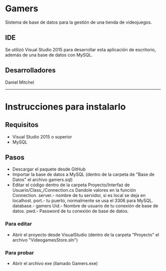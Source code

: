 # Gamers
Sistema de base de datos para la gestión de una tienda de videojuegos.

## IDE
Se utilizó Visual Studio 2015 para desarrollar esta aplicación de escritorio, 
además de una base de datos con MySQL.

## Desarrolladores
Daniel Mitchel

---

# Instrucciones para instalarlo

## Requisitos
* Visual Studio 2015 o superior
* MySQL

## Pasos
* Descargar el paquete desde GitHub
* Importar la base de datos a MySQL (dentro de la carpeta de "Base de Datos" el archivo gamers.sql)
* Editar el código dentro de la carpeta Proyecto/Interfaz de Usuario/Class_/Connection.cs
Dandole valores en la función Connection.
server.- nombre de tu servidor, si es local se deja en localhost.
port.- tu puerto, normalmente se usa el 3306 para MySQL.
database.- gamers
Uid.- Nombre de usuario de tu conexión de base de datos.
pwd.- Password de tu conexión de base de datos.

### Para editar
* Abrir el proyecto desde VisualStudio (dentro de la carpeta "Proyecto" el archivo "VideogamesStore.sln")

### Para probar
* Abrir el archivo exe (llamado Gamers.exe)
